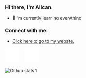 ### Hi there, I'm Alican.

- 🌱 I’m currently learning everything 
  
### Connect with me:
- [Click here to go to my website.](https://www.alican.infinityfreeapp.com)
  
[![website](./img/linkedin-dark.svg)](https://tr.linkedin.com/in/alican-bayraktar)
&nbsp;&nbsp;
[![website](./img/instagram-dark.svg)](https://www.instagram.com/alicanb.11/)


![Github stats 1](https://github-readme-stats.vercel.app/api?username=Vlicvn&show_icons=true&theme=gradient) 





